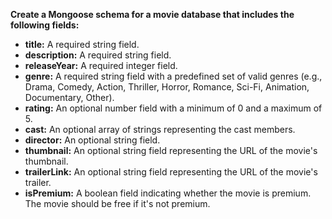**Create a Mongoose schema for a movie database that includes the following fields:**
- **title:** A required string field.
- **description:** A required string field.
- **releaseYear:** A required integer field.
- **genre:** A required string field with a predefined set of valid genres (e.g., Drama, Comedy, Action, Thriller, Horror, Romance, Sci-Fi, Animation, Documentary, Other).
- **rating:** An optional number field with a minimum of 0 and a maximum of 5.
- **cast:** An optional array of strings representing the cast members.
- **director:** An optional string field.
- **thumbnail:** An optional string field representing the URL of the movie's thumbnail.
- **trailerLink:** An optional string field representing the URL of the movie's trailer.
- **isPremium:** A boolean field indicating whether the movie is premium. The movie should be free if it's not premium.